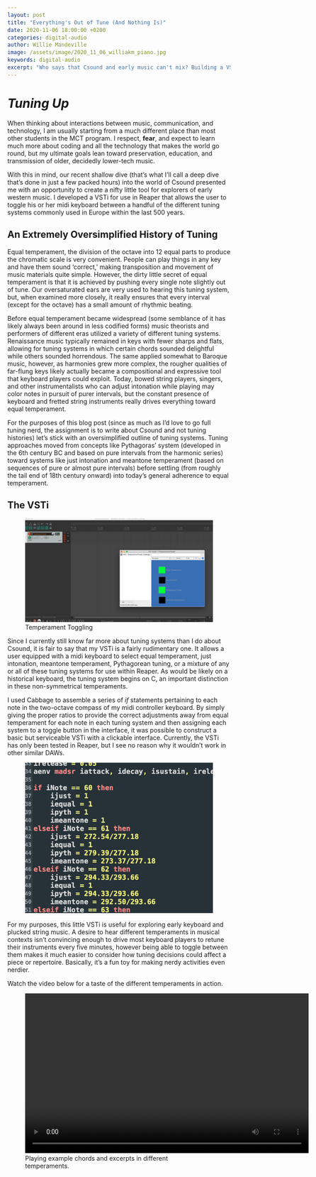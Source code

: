```yaml
---
layout: post
title: "Everything's Out of Tune (And Nothing Is)"
date: 2020-11-06 18:00:00 +0200
categories: digital-audio
author: Willie Mandeville
image: /assets/image/2020_11_06_williakm_piano.jpg
keywords: digital-audio
excerpt: "Who says that Csound and early music can't mix? Building a VSTi for swappable historical temperaments."
---
```


# *Tuning Up*

When thinking about interactions between music, communication, and technology, I am usually starting from a much different place than most other students in the MCT program. I respect, **fear**, and expect to learn much more about coding and all the technology that makes the world go round, but my ultimate goals lean toward preservation, education, and transmission of older, decidedly lower-tech music.

With this in mind, our recent shallow dive (that’s what I’ll call a deep dive that’s done in just a few packed hours) into the world of Csound presented me with an opportunity to create a nifty little tool for explorers of early western music. I developed a VSTi for use in Reaper that allows the user to toggle his or her midi keyboard between a handful of the different tuning systems commonly used in Europe within the last 500 years.

## An Extremely Oversimplified History of Tuning

Equal temperament, the division of the octave into 12 equal parts to produce the chromatic scale is very convenient. People can play things in any key and have them sound ‘correct,’ making transposition and movement of music materials quite simple. However, the dirty little secret of equal temperament is that it is achieved by pushing every single note slightly out of tune. Our oversaturated ears are very used to hearing this tuning system, but, when examined more closely, it really ensures that every interval (except for the octave) has a small amount of rhythmic beating.

Before equal temperament became widespread (some semblance of it has likely always been around in less codified forms) music theorists and performers of different eras utilized a variety of different tuning systems. Renaissance music typically remained in keys with fewer sharps and flats, allowing for tuning systems in which certain chords sounded delightful while others sounded horrendous. The same applied somewhat to Baroque music, however, as harmonies grew more complex, the rougher qualities of far-flung keys likely actually became a compositional and expressive tool that keyboard players could exploit. Today, bowed string players, singers, and other instrumentalists who can adjust intonation while playing may color notes in pursuit of purer intervals, but the constant presence of keyboard and fretted string instruments really drives everything toward equal temperament.

For the purposes of this blog post (since as much as I’d love to go full tuning nerd, the assignment is to write about Csound and not tuning histories) let’s stick with an oversimplified outline of tuning systems. Tuning approaches moved from concepts like Pythagoras’ system (developed in the 6th century BC and based on pure intervals from the harmonic series) toward systems like just intonation and meantone temperament (based on sequences of pure or almost pure intervals) before settling (from roughly the tail end of 18th century onward) into today’s general adherence to equal temperament.

## The VSTi

<figure style="float: auto">
   <img src="/assets/image/2020_11_06_williakm_reapevstrview.jpg" alt="The Score" title="Temperament Toggling" width="auto"/> <figcaption>Temperament Toggling</figcaption>
</figure>

Since I currently still know far more about tuning systems than I do about Csound, it is fair to say that my VSTi is a fairly rudimentary one. It allows a user equipped with a midi keyboard to select equal temperament, just intonation, meantone temperament, Pythagorean tuning, or a mixture of any or all of these tuning systems for use within Reaper. As would be likely on a historical keyboard, the tuning system begins on C, an important distinction in these non-symmetrical temperaments.

I used Cabbage to assemble a series of *if* statements pertaining to each note in the two-octave compass of my midi controller keyboard. By simply giving the proper ratios to provide the correct adjustments away from equal temperament for each note in each tuning system and then assigning each system to a toggle button in the interface, it was possible to construct a basic but serviceable VSTi with a clickable interface. Currently, the VSTi has only been tested in Reaper, but I see no reason why it wouldn’t work in other similar DAWs.

<figure style="float: auto">
   <img src="/assets/image/2020_11_06_williakm_codeif.jpg" alt="If statements" title="If statements" width="auto"/>
</figure>

For my purposes, this little VSTi is useful for exploring early keyboard and plucked string music. A desire to hear different temperaments in musical contexts isn’t convincing enough to drive most keyboard players to retune their instruments every five minutes, however being able to toggle between them makes it much easier to consider how tuning decisions could affect a piece or repertoire. Basically, it’s a fun toy for making nerdy activities even nerdier.

Watch the video below for a taste of the different temperaments in action.

<figure style="float: none">
  <video width="640" height="360" controls>
    <source src="https://drive.google.com/uc?&id=14jkjVbHpTbzafSe0UTC_7UqAvfnV-ZSq" type='video/mp4'>
    Alternate Text
  </video>
  <figcaption>Playing example chords and excerpts in different temperaments.</figcaption>
</figure>

